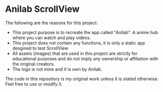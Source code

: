 # Anilab ScrollView
The following are the reasons for this project:
- This project purpose is to recreate the app called "Anilab". A anime hub where you can watch and play videos.
- This project does not contain any functions, it is only a static app desgined to test ScrollView
- All assets (images) that are used in this project are strictly for educational purposes and do not imply any ownership or affiliation with the original creators. 
- The logo is not mine and it is own by Anilab.

The code in this repository is my original work unless it is stated otherwise. Feel free to use or modify it.
